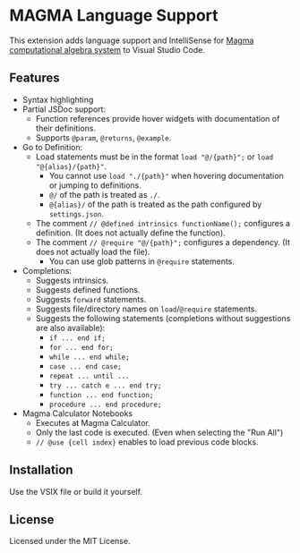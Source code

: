
# MAGMA Language Support

This extension adds language support and IntelliSense for [Magma computational algebra system](http://magma.maths.usyd.edu.au/magma/) to Visual Studio Code.

## Features

- Syntax highlighting
- Partial JSDoc support:
    - Function references provide hover widgets with documentation of their definitions.
    - Supports `@param`, `@returns`, `@example`.
- Go to Definition:
    - Load statements must be in the format `load "@/{path}";` or `load "@{alias}/{path}"`.
        - You cannot use `load "./{path}"` when hovering documentation or jumping to definitions.
        - `@/` of the path is treated as `./`.
        - `@{alias}/` of the path is treated as the path configured by `settings.json`.
    - The comment `// @defined intrinsics functionName();` configures a definition. (It does not actually define the function).
    - The comment `// @require "@/{path}";` configures a dependency. (It does not actually load the file).
        - You can use glob patterns in `@require` statements.
- Completions:
    - Suggests intrinsics.
    - Suggests defined functions.
    - Suggests `forward` statements.
    - Suggests file/directory names on `load`/`@require` statements.
    - Suggests the following statements (completions without suggestions are also available):
        - `if ... end if;`
        - `for ... end for;`
        - `while ... end while;`
        - `case ... end case;`
        - `repeat ... until ...`
        - `try ... catch e ... end try;`
        - `function ... end function;`
        - `procedure ... end procedure;`
- Magma Calculator Notebooks
    - Executes at Magma Calculator.
    - Only the last code is executed. (Even when selecting the "Run All")
    - `// @use {cell index}` enables to load previous code blocks.

## Installation

Use the VSIX file or build it yourself.

## License

Licensed under the MIT License.
